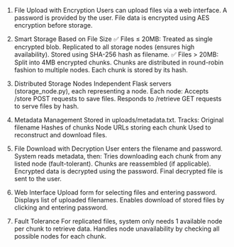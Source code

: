 1. File Upload with Encryption
    Users can upload files via a web interface.
    A password is provided by the user.
    File data is encrypted using AES encryption before storage.

2. Smart Storage Based on File Size
✅ Files ≤ 20MB:
    Treated as single encrypted blob.
    Replicated to all storage nodes (ensures high availability).
    Stored using SHA-256 hash as filename.
✅ Files > 20MB:
    Split into 4MB encrypted chunks.
    Chunks are distributed in round-robin fashion to multiple nodes.
    Each chunk is stored by its hash.

3. Distributed Storage Nodes
    Independent Flask servers (storage_node.py), each representing a node.
    Each node:
        Accepts /store POST requests to save files.
        Responds to /retrieve GET requests to serve files by hash.

4. Metadata Management
    Stored in uploads/metadata.txt.
    Tracks:
        Original filename
        Hashes of chunks
        Node URLs storing each chunk
    Used to reconstruct and download files.

5. File Download with Decryption
    User enters the filename and password.
    System reads metadata, then:
        Tries downloading each chunk from any listed node (fault-tolerant).
    Chunks are reassembled (if applicable).
    Encrypted data is decrypted using the password.
    Final decrypted file is sent to the user.

6. Web Interface
    Upload form for selecting files and entering password.
    Displays list of uploaded filenames.
    Enables download of stored files by clicking and entering password.

7. Fault Tolerance
    For replicated files, system only needs 1 available node per chunk to retrieve data.
    Handles node unavailability by checking all possible nodes for each chunk.